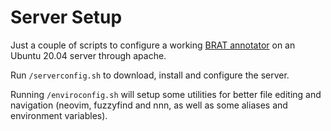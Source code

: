 # Server Setup
Just a couple of scripts to configure a working [BRAT annotator][brat-url] on an
Ubuntu 20.04 server through apache.

Run `/serverconfig.sh` to download, install and configure the server.

Running `/enviroconfig.sh` will setup some utilities for better file editing and
navigation (neovim, fuzzyfind and nnn, as well as some aliases and environment
variables).

[brat-url]: https://brat.nlplab.org/index.html
